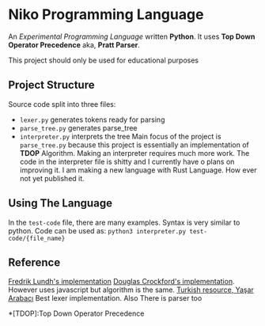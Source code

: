# Niko Programming Language
An *Experimental Programming Language* written **Python**.
It uses **Top Down Operator Precedence** aka, **Pratt Parser**.

This project should only be used for educational purposes

## Project Structure

Source code split into three files:
* `lexer.py`  generates tokens ready for parsing
* `parse_tree.py` generates parse_tree 
* `interpreter.py` interprets the tree
Main focus of the project is `parse_tree.py` because this project is essentially an implementation of **TDOP** Algorithm. 
Making an interpreter requires much more work. The code in the interpreter file is shitty and I currently have o plans on improving it.
I am making a new language with Rust Language. How ever not yet published it. 

## Using The Language
In the `test-code` file, there are many examples. Syntax is very similar to python. Code can be used as: 
`python3 interpreter.py test-code/{file_name}`


## Reference
[Fredrik Lundh's implementation](http://effbot.org/zone/simple-top-down-parsing.htm)
[Douglas Crockford's implementation](http://www.crockford.com/). However uses javascript but algorithm is the same.
[Turkish resource, Yaşar Arabacı](https://ysar.net/python/lexical-analiz.html) Best lexer implementation. Also There is parser too

*[TDOP]:Top Down Operator Precedence

